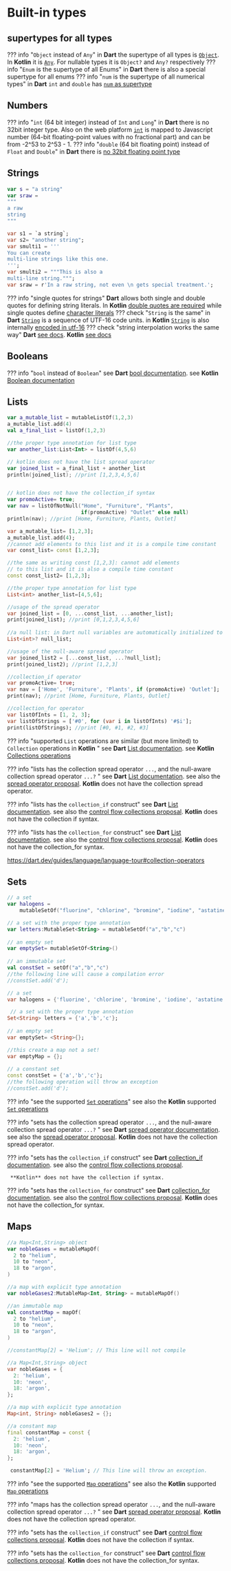 # Built-in types

## supertypes for all types
??? info "``Object`` instead of ``Any``"
    in **Dart** the supertype of all  types is [``Object``](https://dart.dev/null-safety/understanding-null-safety#top-and-bottom). In **Kotlin** it is [``Any``](https://kotlinlang.org/spec/type-system.html#kotlin.any-typesystem). For nullable types it is ``Object?`` and ``Any?`` respectively
??? info "``Enum`` is the supertype of all Enums"
    in **Dart** there is also a special supertype for all enums
??? info "``num`` is the supertype of all numerical types"
    in **Dart** ``int`` and ``double`` has [``num`` as supertype](https://api.dart.dev/stable/2.18.0/dart-core/num-class.html)    
## Numbers
??? info "``int`` (64 bit integer) instead of ``Int`` and ``Long``"
    in **Dart** there is no 32bit integer type. Also on the web platform [``int``](https://api.dart.dev/stable/dart-core/int-class.html) is mapped to Javascript number  (64-bit floating-point values with no fractional part) and can be from -2^53 to 2^53 - 1.
??? info "``double`` (64 bit floating point) instead of ``Float`` and ``Double``"
    in **Dart** there is [no 32bit floating point type](https://dart.dev/guides/language/language-tour#numbers)
## Strings
```kotlin title="Kotlin"
var s = "a string"
var sraw =
"""
a raw
string
"""
```
```dart title="Dart"
var s1 = `a string`;
var s2= "another string";
var smulti1 = '''
You can create
multi-line strings like this one.
''';
var smulti2 = """This is also a
multi-line string.""";
var sraw = r'In a raw string, not even \n gets special treatment.';
```

??? info "single quotes for strings"
    **Dart** allows both single and double quotes for defining string literals. In **Kotlin** [double quotes are required](https://kotlinlang.org/docs/strings.html#string-literals) while single quotes define [character literals](https://kotlinlang.org/docs/characters.html)
??? check "``String`` is the same"
    in **Dart** [``String``](https://dart.dev/guides/language/language-tour#strings) is a sequence of UTF-16 code units. in **Kotlin** [``String``](https://kotlinlang.org/docs/strings.html) is also internally [encoded in utf-16](https://github.com/JetBrains/kotlin-native/issues/1185)
??? check "string interpolation works the same way"
    **Dart** [see docs](https://dart.dev/guides/language/language-tour#strings). **Kotlin**  [see docs](https://kotlinlang.org/docs/strings.html#string-templates)




## Booleans
??? info "``bool`` instead of  ``Boolean``"
    see  **Dart** [bool documentation](https://dart.dev/guides/language/language-tour#booleans). see **Kotlin** [Boolean documentation](https://kotlinlang.org/docs/booleans.html)


## Lists
```kotlin title="Kotlin"
var a_mutable_list = mutableListOf(1,2,3)
a_mutable_list.add(4)
val a_final_list = listOf(1,2,3)

//the proper type annotation for list type
var another_list:List<Int> = listOf(4,5,6)

// kotlin does not have the list spread operator
var joined_list = a_final_list + another_list
println(joined_list); //print [1,2,3,4,5,6]


// kotlin does not have the collection_if syntax
var promoActive= true;
var nav = listOfNotNull("Home", "Furniture", "Plants",
                        if(promoActive) "Outlet" else null)
println(nav); //print [Home, Furniture, Plants, Outlet] 
```

```dart title="Dart"
var a_mutable_list= [1,2,3];
a_mutable_list.add(4);
//cannot add elements to this list and it is a compile time constant
var const_list= const [1,2,3];

//the same as writing const [1,2,3]: cannot add elements
// to this list and it is also a compile time constant
const const_list2= [1,2,3];

//the proper type annotation for list type
List<int> another_list=[4,5,6];

//usage of the spread operator   
var joined_list = [0, ...const_list, ...another_list];
print(joined_list); //print [0,1,2,3,4,5,6]
  
//a null list: in Dart null variables are automatically initialized to null
List<int>? null_list;

//usage of the null-aware spread operator
var joined_list2 = [...const_list, ...?null_list];
print(joined_list2); //print [1,2,3]

//collection_if operator
var promoActive= true;
var nav = ['Home', 'Furniture', 'Plants', if (promoActive) 'Outlet'];
print(nav); //print [Home, Furniture, Plants, Outlet]

//collection_for operator
var listOfInts = [1, 2, 3];
var listOfStrings = ['#0', for (var i in listOfInts) '#$i'];  
print(listOfStrings); //print [#0, #1, #2, #3]

```
??? info "supported ``List`` operations are similar (but more limited) to ``Collection`` operations in **Kotlin** "
    see  **Dart** [List documentation](https://api.dart.dev/dart-core/List-class.html). see **Kotlin** [Collections operations](https://kotlinlang.org/api/latest/jvm/stdlib/kotlin.collections/-mutable-collection/)

??? info "lists has the collection spread operator ``...``, and the null-aware collection spread operator ``...?`` "
    see  **Dart** [List documentation](https://dart.dev/guides/language/language-tour#spread-operator). see also the [spread operator proposal](https://github.com/dart-lang/language/blob/master/accepted/2.3/spread-collections/feature-specification.md).
     **Kotlin** does not have the collection spread operator.

??? info "lists has the ``collection_if`` construct"
    see  **Dart** [List documentation](https://dart.dev/guides/language/language-tour#lists). see also the [control flow collections proposal](https://github.com/dart-lang/language/blob/master/accepted/2.3/control-flow-collections/feature-specification.md).
     **Kotlin** does not have the collection if syntax.

??? info "lists has the ``collection_for`` construct"
    see  **Dart** [List documentation](https://dart.dev/guides/language/language-tour#lists). see also the [control flow collections proposal](https://github.com/dart-lang/language/blob/master/accepted/2.3/control-flow-collections/feature-specification.md).
     **Kotlin** does not have the collection_for syntax.

https://dart.dev/guides/language/language-tour#collection-operators

## Sets
```kotlin title="Kotlin"
// a set
var halogens = 
    mutableSetOf("fluorine", "chlorine", "bromine", "iodine", "astatine")

// a set with the proper type annotation
var letters:MutableSet<String> = mutableSetOf("a","b","c")
  
// an empty set
var emptySet= mutableSetOf<String>()
  
// an immutable set
val constSet = setOf("a","b","c")
//the following line will cause a compilation error
//constSet.add('d');
```

```dart title="Dart"
// a set
var halogens = {'fluorine', 'chlorine', 'bromine', 'iodine', 'astatine'};

 // a set with the proper type annotation
Set<String> letters = {'a','b','c'};
  
// an empty set
var emptySet= <String>{};

//this create a map not a set!
var emptyMap = {};
  
// a constant set
const constSet = {'a','b','c'};
//the following operation will throw an exception  
//constSet.add('d');
```
??? info "see the supported [``Set`` operations](https://dart.dev/guides/libraries/library-tour#sets)"
    see also the **Kotlin** supported [``Set`` operations](https://kotlinlang.org/api/latest/jvm/stdlib/kotlin.collections/-mutable-set/)

??? info "sets has the collection spread operator ``...``, and the null-aware collection spread operator ``...?`` "
    see  **Dart** [spread operator documentation](https://dart.dev/guides/language/language-tour#spread-operator). see also the [spread operator proposal](https://github.com/dart-lang/language/blob/master/accepted/2.3/spread-collections/feature-specification.md).
     **Kotlin** does not have the collection spread operator.

??? info "sets has the ``collection_if`` construct"
    see  **Dart** [collection_if documentation](https://dart.dev/guides/language/language-tour#lists). see also the [control flow collections proposal](https://github.com/dart-lang/language/blob/master/accepted/2.3/control-flow-collections/feature-specification.md).

     **Kotlin** does not have the collection if syntax.

??? info "sets has the ``collection_for`` construct"
    see  **Dart** [collection_for documentation](https://dart.dev/guides/language/language-tour#lists). see also the [control flow collections proposal](https://github.com/dart-lang/language/blob/master/accepted/2.3/control-flow-collections/feature-specification.md).
     **Kotlin** does not have the collection_for syntax.


## Maps
```kotlin title="Kotlin"
//a Map<Int,String> object  
var nobleGases = mutableMapOf(
  2 to "helium",
  10 to "neon",
  18 to "argon",
)

//a map with explicit type annotation
var nobleGases2:MutableMap<Int, String> = mutableMapOf()

//an immutable map
val constantMap = mapOf(
  2 to "helium",
  10 to "neon",
  18 to "argon",
)

//constantMap[2] = 'Helium'; // This line will not compile

```

```dart title="Dart"
//a Map<Int,String> object  
var nobleGases = {
  2: 'helium',
  10: 'neon',
  18: 'argon',
};

//a map with explicit type annotation
Map<int, String> nobleGases2 = {};

//a constant map
final constantMap = const {
  2: 'helium',
  10: 'neon',
  18: 'argon',
};

 constantMap[2] = 'Helium'; // This line will throw an exception.  
```

??? info "see the supported [``Map`` operations](https://dart.dev/guides/libraries/library-tour#maps)"
    see also the **Kotlin** supported [``Map`` operations](https://kotlinlang.org/api/latest/jvm/stdlib/kotlin.collections/-mutable-map/#kotlin.collections.MutableMap)

??? info "maps has the collection spread operator ``...``, and the null-aware collection spread operator ``...?`` "
    see  **Dart** [spread operator proposal](https://github.com/dart-lang/language/blob/master/accepted/2.3/spread-collections/feature-specification.md).
     **Kotlin** does not have the collection spread operator.

??? info "sets has the ``collection_if`` construct"
    see  **Dart** [control flow collections proposal](https://github.com/dart-lang/language/blob/master/accepted/2.3/control-flow-collections/feature-specification.md).
     **Kotlin** does not have the collection if syntax.

??? info "sets has the ``collection_for`` construct"
    see  **Dart** [control flow collections proposal](https://github.com/dart-lang/language/blob/master/accepted/2.3/control-flow-collections/feature-specification.md).
     **Kotlin** does not have the collection_for syntax.

